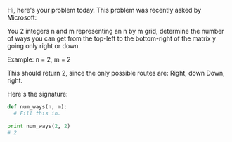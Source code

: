Hi, here's your problem today. This problem was recently asked by Microsoft:

You 2 integers n and m representing an n by m grid, determine the number of ways you can get from the top-left to the bottom-right of the matrix y going only right or down.

Example:
n = 2, m = 2

This should return 2, since the only possible routes are:
Right, down
Down, right.

Here's the signature:
```python
def num_ways(n, m):
  # Fill this in.

print num_ways(2, 2)
# 2
```
